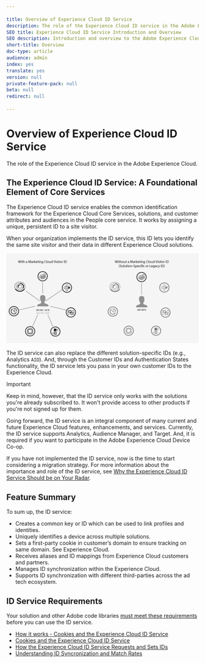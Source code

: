 ```yaml
---

title: Overview of Experience Cloud ID Service
description: The role of the Experience Cloud ID service in the Adobe Experience Cloud.
SEO title: Experience Cloud ID Service Introduction and Overview
SEO description: Introduction and overview to the Adobe Experience Cloud ID Service.
short-title: Overview
doc-type: article
audience: admin
index: yes
translate: yes
version: null
private-feature-pack: null
beta: null
redirect: null

---
```

<!--Meta Data Values

audience:
all (default), admin, developer, end-user
 
index: yes (default), no
 
translate:
yes (default), no
 
version:
null (default), Classic, Standard, 6.5, 6.4, 6.3, 6.2
 
private-feature-pack:
null (default), yes?
 
beta:
null (default), yes?
 
redirect:
null (default), pathname
-->

# Overview of Experience Cloud ID Service
The role of the Experience Cloud ID service in the Adobe Experience Cloud.

## The Experience Cloud ID Service: A Foundational Element of Core Services
The Experience Cloud ID service enables the common identification framework for the Experience Cloud Core Services, solutions, and customer attributes and audiences in the People core service. It works by assigning a unique, persistent ID to a site visitor.

When your organization implements the ID service, this ID lets you identify the same site visitor and their data in different Experience Cloud solutions.

![Identifying a site visitor with the Experience Cloud ID Service](assets/with-without-id-service.png)

The ID service can also replace the different solution-specific IDs (e.g., Analytics `AID`). And, through the Customer IDs and Authentication States functionality, the ID service lets you pass in your own customer IDs to the Experience Cloud.

>[!IMPORTANT]
>Keep in mind, however, that the ID service only works with the solutions you're already subscribed to. It won't provide access to other products if you're not signed up for them.

Going forward, the ID service is an integral component of many current and future Experience Cloud features, enhancements, and services. Currently, the ID service supports Analytics, Audience Manager, and Target. And, it is required if you want to participate in the Adobe Experience Cloud Device Co-op.

If you have not implemented the ID service, now is the time to start considering a migration strategy. For more information about the importance and role of the ID service, see [Why the Experience Cloud ID Service Should be on Your Radar](http://blogs.adobe.com/digitalmarketing/analytics/why-new-adobe-marketing-cloud-id-service-should-be-on-your-radar/).

## Feature Summary
To sum up, the ID service:

+ Creates a common key or ID which can be used to link profiles and identities.
+ Uniquely identifies a device across multiple solutions.
+ Sets a first-party cookie in customer’s domain to ensure tracking on same domain. See Experience Cloud.
+ Receives aliases and ID mappings from Experience Cloud customers and partners.
+ Manages ID synchronization within the Experience Cloud.
+ Supports ID synchronization with different third-parties across the ad tech ecosystem.

## ID Service Requirements
Your solution and other Adobe code libraries [must meet these requirements](reference/reference-requirements.md) before you can use the ID service.

+ [How it works - Cookies and the Experience Cloud ID Service](getting-started/getting-started-cookies-id-service.md)
+ [Cookies and the Experience Cloud ID Service](getting-started/getting-started-cookies.md)
+ [How the Experience Cloud ID Service Requests and Sets IDs](getting-started/getting-started-id-request.md)
+ [Understanding ID Syncronization and Match Rates](getting-started/getting-started-match-rates.md)
